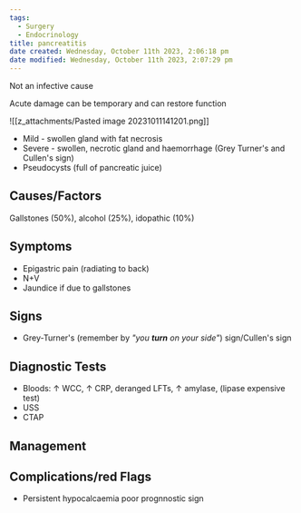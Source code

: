 ```yaml
---
tags:
  - Surgery
  - Endocrinology
title: pancreatitis
date created: Wednesday, October 11th 2023, 2:06:18 pm
date modified: Wednesday, October 11th 2023, 2:07:29 pm
---
```

Not an infective cause

Acute damage can be temporary and can restore function

![[z_attachments/Pasted image 20231011141201.png]]

 - Mild - swollen gland with fat necrosis
- Severe - swollen, necrotic gland and haemorrhage (Grey Turner's and Cullen's sign)
- Pseudocysts (full of pancreatic juice)
## Causes/Factors

Gallstones (50%), alcohol (25%), idopathic (10%)

## Symptoms

- Epigastric pain (radiating to back)
- N+V
- Jaundice if due to gallstones

## Signs
- Grey-Turner's (remember by _"you **turn** on your side"_) sign/Cullen's sign

## Diagnostic Tests

- Bloods: $\uparrow$ WCC, $\uparrow$ CRP, deranged LFTs, $\uparrow$ amylase, (lipase expensive test)
- USS
- CTAP 

## Management

## Complications/red Flags
- Persistent hypocalcaemia poor prognnostic sign
